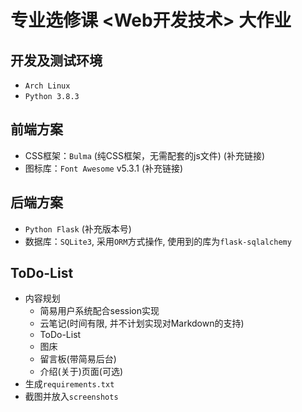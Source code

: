 # 专业选修课 <Web开发技术> 大作业

## 开发及测试环境

- `Arch Linux`
- `Python 3.8.3`

## 前端方案

- CSS框架：`Bulma` (纯CSS框架，无需配套的js文件) (补充链接)
- 图标库：`Font Awesome` v5.3.1 (补充链接)

## 后端方案

- `Python Flask` (补充版本号)
- 数据库：`SQLite3`, 采用`ORM`方式操作, 使用到的库为`flask-sqlalchemy`

## ToDo-List

- 内容规划
    - 简易用户系统配合session实现
    - 云笔记(时间有限, 并不计划实现对Markdown的支持)
    - ToDo-List
    - 图床
    - 留言板(带简易后台)
    - 介绍(关于)页面(可选)
- 生成`requirements.txt`
- 截图并放入`screenshots`

